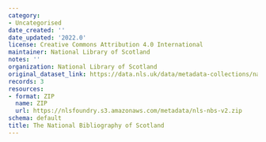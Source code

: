 ```yaml
---
category:
- Uncategorised
date_created: ''
date_updated: '2022.0'
license: Creative Commons Attribution 4.0 International
maintainer: National Library of Scotland
notes: ''
organization: National Library of Scotland
original_dataset_link: https://data.nls.uk/data/metadata-collections/national-bibliography-of-scotland/
records: 3
resources:
- format: ZIP
  name: ZIP
  url: https://nlsfoundry.s3.amazonaws.com/metadata/nls-nbs-v2.zip
schema: default
title: The National Bibliography of Scotland
---
```

